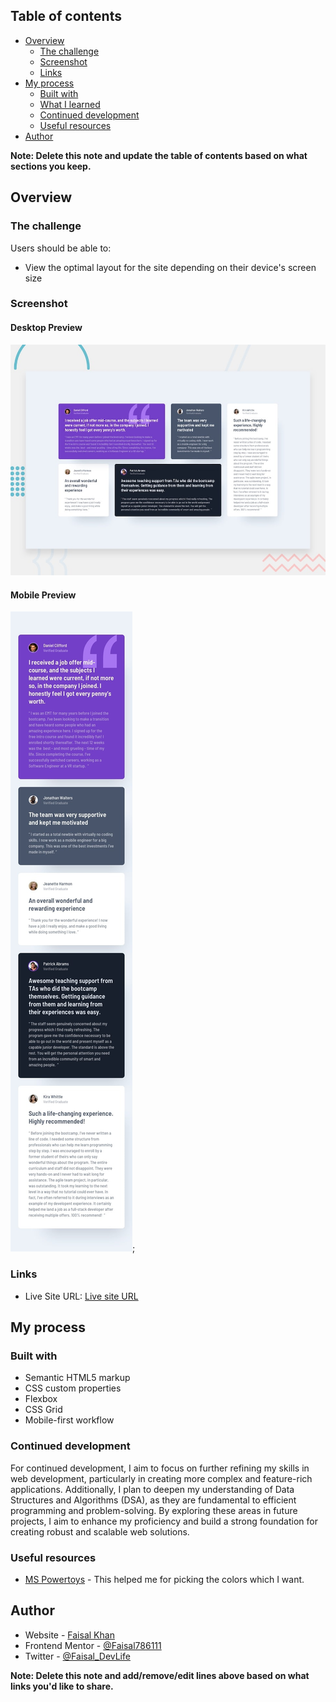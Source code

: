 ## Table of contents

- [Overview](#overview)
  - [The challenge](#the-challenge)
  - [Screenshot](#screenshot)
  - [Links](#links)
- [My process](#my-process)
  - [Built with](#built-with)
  - [What I learned](#what-i-learned)
  - [Continued development](#continued-development)
  - [Useful resources](#useful-resources)
- [Author](#author)

**Note: Delete this note and update the table of contents based on what sections you keep.**

## Overview

### The challenge

Users should be able to:

- View the optimal layout for the site depending on their device's screen size

### Screenshot

#### Desktop Preview
![](design/desktop-preview.jpg)

#### Mobile Preview
![](design/mobile-design.jpg);



### Links

- Live Site URL: [Live site URL](https://your-live-site-url.com)

## My process

### Built with

- Semantic HTML5 markup
- CSS custom properties
- Flexbox
- CSS Grid
- Mobile-first workflow

### Continued development

For continued development, I aim to focus on further refining my skills in web development, particularly in creating more complex and feature-rich applications. Additionally, I plan to deepen my understanding of Data Structures and Algorithms (DSA), as they are fundamental to efficient programming and problem-solving. By exploring these areas in future projects, I aim to enhance my proficiency and build a strong foundation for creating robust and scalable web solutions.


### Useful resources

- [MS Powertoys](https://learn.microsoft.com/en-us/windows/powertoys/) - This helped me for picking the colors which I want. 

## Author

- Website - [Faisal Khan](https://www.your-site.com)
- Frontend Mentor - [@Faisal786111](https://www.frontendmentor.io/profile/Faisal786111)
- Twitter - [@Faisal_DevLife](https://twitter.com/Faisal_DevLife)

**Note: Delete this note and add/remove/edit lines above based on what links you'd like to share.**
